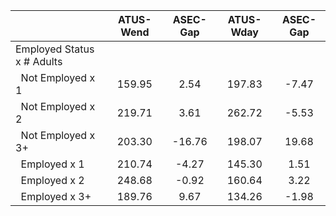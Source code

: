 
|                      |    ATUS-Wend |     ASEC-Gap |    ATUS-Wday |     ASEC-Gap |
| -------------------- | :----------: | :----------: | :----------: | :----------: |
| Employed Status x # Adults |              |              |              |              |
| &nbsp;&nbsp;Not Employed x 1 |       159.95 |         2.54 |       197.83 |        -7.47 |
| &nbsp;&nbsp;Not Employed x 2 |       219.71 |         3.61 |       262.72 |        -5.53 |
| &nbsp;&nbsp;Not Employed x 3+ |       203.30 |       -16.76 |       198.07 |        19.68 |
| &nbsp;&nbsp;Employed x 1 |       210.74 |        -4.27 |       145.30 |         1.51 |
| &nbsp;&nbsp;Employed x 2 |       248.68 |        -0.92 |       160.64 |         3.22 |
| &nbsp;&nbsp;Employed x 3+ |       189.76 |         9.67 |       134.26 |        -1.98 |

